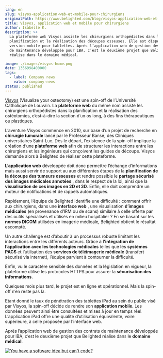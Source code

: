 ```yaml
---
lang: en
slug: visyos-application-web-et-mobile-pour-chirurgiens
originalPath: https://www.belighted.com/blog/visyos-application-web-et-mobile-pour-chirurgiens
title: Visyos, application web et mobile pour chirurgiens
author: Isabelle K.
description: >+
  La plateforme web Visyos assiste les chirurgiens orthopédistes dans la
  planification et la réalisation des découpes osseuses. Elle est disponible en
  version mobile pour tablettes. Après l’application web de gestion des contrats
  de maintenance développée pour IBA, c’est le deuxième projet que Belighted
  réalise dans le domaine médical.

image: ./images/visyos-home.png
date: 1356998400000
tags:
  - label: Company news
    value: company-news
status: published
---
```

[Visyos](https://www.visyos.com) (Visualize your osteotomy) est une spin-off de l’Université Catholique de Louvain. La **plateforme web** du même nom assiste les chirurgiens orthopédistes dans la planification et la réalisation des ostéotomies, c’est-à-dire la section d’un os long, à des fins thérapeutiques ou plastiques.

L’aventure Visyos commence en 2010, sur base d’un projet de recherche en **chirurgie tumorale** lancé par le Professeur Banse, des Cliniques universitaires Saint-Luc. Dès le départ, l’existence de la spin-off implique la création d’une **plateforme web** afin de structurer les interactions entre les chirurgiens et les ingénieurs qui conçoivent les guides de découpe. Visyos demande alors à Belighted de réaliser cette plateforme.

**L’application web** développée doit donc permettre l’échange d’informations mais aussi servir de support au aux différentes étapes de la **planification de la découpe des tumeurs osseuses** et rendre possible le **partage sécurisé des images médicales annotées** , dans le respect de la loi, ainsi que la **visualisation de ces images en 2D et 3D**. Enfin, elle doit comprendre un moteur de notifications et de rappels automatiques.

Rapidement, l’équipe de Belighted identifie une difficulté : comment offrir aux chirurgiens, dans une **interface web** , une visualisation **d’images médicales** (en provenance d’IRM ou de scans) similaire à celle offerte par des outils spécialisés et utilisés en milieu hospitalier ? En se basant sur les **normes DICOM** utilisées en imagerie médicale, Belighted obtient le résultat escompté.

Un autre challenge est d’aboutir à un processus robuste limitant les interactions entre les différents acteurs. Grâce à **l’intégration de l’application avec les technologies médicales** telles que les **systèmes PACS** et l’utilisation des **services de téléimagerie médicale** (transfert sécurisé via internet), l’équipe parvient à contourner la difficulté.

Enfin, vu le caractère sensible des données et la législation en vigueur, la plateforme utilise les protocoles HTTPS pour assurer la **sécurisation des informations**.

Quelques mois plus tard, le projet est en ligne et opérationnel. Mais la spin-off n’en reste pas là.

Etant donné le taux de pénétration des tablettes iPad au sein du public visé par Visyos, la spin-off décide de rendre son **application mobile**. Les données peuvent ainsi être consultées et mises à jour en temps réel. L’application iPad offre une qualité d’utilisation équivalente, voire supérieure, à celle proposée par l’interface web.

Après l’application web de gestion des contrats de maintenance développée pour IBA, c’est le deuxième projet que Belighted réalise dans le **domaine médical**.  
  
[![You have a software idea but can't code?](https://no-cache.hubspot.com/cta/default/1684659/2a757af5-8c70-4e5b-bd84-3e0c399fa61d.png)](https://cta-redirect.hubspot.com/cta/redirect/1684659/2a757af5-8c70-4e5b-bd84-3e0c399fa61d)